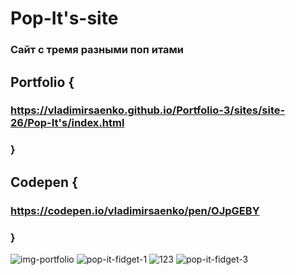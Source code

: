 # Pop-It's-site

### Сайт с тремя разными поп итами 

## Portfolio {

### https://vladimirsaenko.github.io/Portfolio-3/sites/site-26/Pop-It's/index.html

### }

## Codepen {

### https://codepen.io/vladimirsaenko/pen/OJpGEBY

### }

![img-portfolio](https://user-images.githubusercontent.com/56477695/132561471-e027b314-73ad-4b01-bef6-f467552a534d.jpg)
![pop-it-fidget-1](https://user-images.githubusercontent.com/56477695/122687641-341c7a00-d220-11eb-8abb-e270bb9f2d51.jpg)
![123](https://user-images.githubusercontent.com/56477695/122687886-96c24580-d221-11eb-9b0d-9f4deac3d3be.png)
![pop-it-fidget-3](https://user-images.githubusercontent.com/56477695/122687943-ed2f8400-d221-11eb-84db-b0b52d2e194e.jpg)
